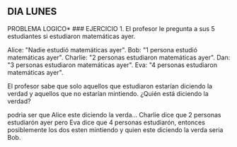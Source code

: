 ## DIA LUNES
PROBLEMA LOGICO* 
              ### EJERCICIO 1.
El profesor le pregunta a sus 5 estudiantes si estudiaron matemáticas ayer.

Alice: "Nadie estudió matemáticas ayer".
Bob: "1 persona estudió matemáticas ayer".
Charlie: "2 personas estudiaron matemáticas ayer".
Dan: "3 personas estudiaron matemáticas ayer".
Eva: "4 personas estudiaron matemáticas ayer".

El profesor sabe que solo aquellos que estudiaron estarían diciendo la verdad y aquellos que no estarían mintiendo. ¿Quién está diciendo la verdad?

podria ser que Alice este diciendo la verda...
Charlie dice que 2 personas estudiarón ayer pero Eva dice que 4 personas estudiarón, entonces posiblemente los dos esten mintiendo
y quien este diciendo la verda seria Bob.
